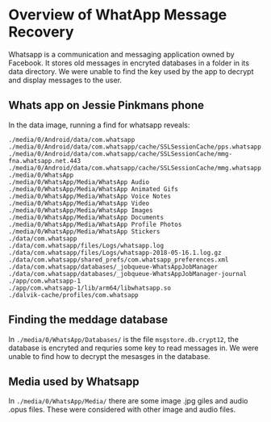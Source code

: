 # Overview of WhatApp Message Recovery

Whatsapp is a communication and messaging application owned by Facebook. It stores old messages in encryted databases in a folder in its data directory. We were unable to find the key used by the app to decrypt and display messages to the user.

## Whats app on Jessie Pinkmans phone 

In the data image, running a find for whatsapp reveals:

```
./media/0/Android/data/com.whatsapp
./media/0/Android/data/com.whatsapp/cache/SSLSessionCache/pps.whatsapp.net.443
./media/0/Android/data/com.whatsapp/cache/SSLSessionCache/mmg-fna.whatsapp.net.443
./media/0/Android/data/com.whatsapp/cache/SSLSessionCache/mmg.whatsapp.net.443
./media/0/WhatsApp
./media/0/WhatsApp/Media/WhatsApp Audio
./media/0/WhatsApp/Media/WhatsApp Animated Gifs
./media/0/WhatsApp/Media/WhatsApp Voice Notes
./media/0/WhatsApp/Media/WhatsApp Video
./media/0/WhatsApp/Media/WhatsApp Images
./media/0/WhatsApp/Media/WhatsApp Documents
./media/0/WhatsApp/Media/WhatsApp Profile Photos
./media/0/WhatsApp/Media/WhatsApp Stickers
./data/com.whatsapp
./data/com.whatsapp/files/Logs/whatsapp.log
./data/com.whatsapp/files/Logs/whatsapp-2018-05-16.1.log.gz
./data/com.whatsapp/shared_prefs/com.whatsapp_preferences.xml
./data/com.whatsapp/databases/_jobqueue-WhatsAppJobManager
./data/com.whatsapp/databases/_jobqueue-WhatsAppJobManager-journal
./app/com.whatsapp-1
./app/com.whatsapp-1/lib/arm64/libwhatsapp.so
./dalvik-cache/profiles/com.whatsapp
```

## Finding the meddage database

In ```./media/0/WhatsApp/Databases/``` is the file ```msgstore.db.crypt12```, the database is encryted and requries some key to read messages in. We were unable to find how to decrypt the mesasges in the database. 

## Media used by Whatsapp 

In ```./media/0/WhatsApp/Media/``` there are some image .jpg giles and audio .opus files. These were considered with other image and audio files. 